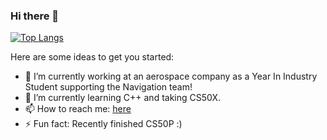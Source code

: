 ### Hi there 👋

[![Top Langs](https://github-readme-stats.vercel.app/api/top-langs/?username=corey-richardson)](https://github.com/anuraghazra/github-readme-stats)

Here are some ideas to get you started:

- 🔭 I’m currently working at an aerospace company as a Year In Industry Student supporting the Navigation team!
- 🌱 I’m currently learning C++ and taking CS50X.
- 📫 How to reach me: [here](https://linktr.ee/coreyrichardson)
- ⚡ Fun fact: Recently finished CS50P :)
<!-- - 😄 Pronouns: ... -->

